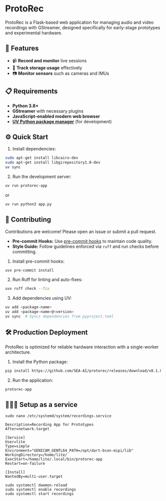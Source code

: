 # ProtoRec

ProtoRec is a Flask-based web application for managing audio and video recordings with GStreamer, designed specifically for early-stage prototypes and experimental hardware.

## 🚀 Features

- 📹 **Record and monitor** live sessions
- 💾 **Track storage usage** effectively
- 📷 **Monitor sensors** such as cameras and IMUs

## 📋 Requirements

- **Python 3.8+**
- **GStreamer** with necessary plugins
- **JavaScript-enabled modern web browser**
- [**UV Python package manager**](https://docs.astral.sh/uv/getting-started/installation/) (for development)

## ⚙️ Quick Start

1. Install dependencies:


```bash
sudo apt-get install libcairo-dev
sudo apt-get install libgirepository1.0-dev
uv sync
```

2. Run the development server:

```bash
uv run protorec-app
```

or

```bash
uv run python3 app.py
```

## 💪 Contributing

Contributions are welcome! Please open an issue or submit a pull request.

- **Pre-commit Hooks:** Use [pre-commit hooks](https://pre-commit.com/) to maintain code quality.
- **Style Guide:** Follow guidelines enforced via `ruff` and run checks before committing.

1. Install pre-commit hooks:

```bash
uvx pre-commit install
```

2. Run Ruff for linting and auto-fixes:

```bash
uvx ruff check --fix
```

3. Add dependencies using UV:

```bash
uv add <package-name>
uv add <package-name>@<version>
uv sync  # Syncs dependencies from pyproject.toml
```

## 🛠️ Production Deployment

ProtoRec is optimized for reliable hardware interaction with a single-worker architecture.

1. Install the Python package:

```bash
pip install https://github.com/SEA-AI/protorec/releases/download/v0.1.0/protorec-0.1.0-py3-none-any.whl
```

2. Run the application:

```bash
protorec-app
```

## 👨🏻‍🔧 Setup as a service

```
sudo nano /etc/systemd/system/recordings.service
```

```
Description=Recording App for Prototypes
After=network.target

[Service]
User=lite
Type=simple
Environment="GENICAM_GENTL64_PATH=/opt/dart-bcon-mipi/lib"
WorkingDirectory=/home/lite/
ExecStart=/home/lite/.local/bin/protorec-app
Restart=on-failure

[Install]
WantedBy=multi-user.target
```

```
sudo systemctl daemon-reload
sudo systemctl enable recordings
sudo systemctl start recordings
```
